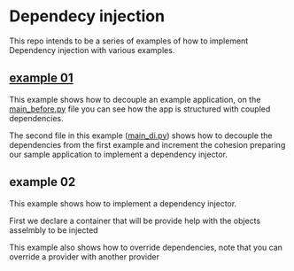 # Dependecy injection

This repo intends to be a series of examples of how to implement Dependency injection with various examples.


## [example 01](/example_01/)

This example shows how to decouple an example application, on the [main_before.py](/example_01/main_before.py) file you can see how the app is
structured with coupled dependencies.

The second file in this example ([main_di.py](/example_01/main_di.py)) shows how to decouple the dependencies from
the first example and increment the cohesion preparing our sample application to implement a dependency injector.

## example 02

This example shows how to implement a dependency injector.

First we declare a container that will be provide help with the objects asselmbly to be injected

This example also shows how to override dependencies, note that you can override a provider with another provider